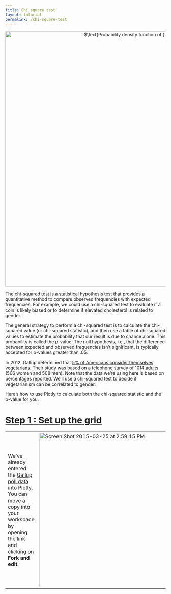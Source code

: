 ```yaml
---
title: Chi square test
layout: tutorial
permalink: /chi-square-test
---
```


<div>
    <a href="https://plot.ly/~jackp/4102/" target="_blank" title="$\text{Probability density function of } \chi^2_k$" style="display: block; text-align: center;"><img src="https://plot.ly/~jackp/4102.png" alt="$\text{Probability density function of } \chi^2_k$" style="max-width: 100%;width: 800px;"  width="800" onerror="this.onerror=null;this.src='https://plot.ly/404.png';" /></a>
    <script data-plotly="jackp:4102" src="https://plot.ly/embed.js" async></script>
</div>

<p>The chi-squared test is a statistical hypothesis test that provides a quantitative method to compare observed frequencies with expected frequencies. For example, we could use a chi-squared test to evaluate if a coin is likely biased or to determine if elevated cholesterol is related to gender.</p>

<p>The general strategy to perform a chi-squared test is to calculate the chi-squared value (or chi-squared statistic), and then use a table of chi-squared values to estimate the probability that our result is due to chance alone. This probability is called the p-value. The null hypothesis, i.e., that the difference between expected and observed frequencies isn’t significant, is typically accepted for p-values greater than .05.</p>

<p>In 2012, Gallup determined that <a href="http://www.gallup.com/poll/156215/consider-themselves-vegetarians.aspx">5% of Americans consider themselves vegetarians</a>. Their study was based on a telephone survey of 1014 adults (506 women and 508 men). Note that the data we’re using here is based on percentages reported. We’ll use a chi-squared test to decide if vegetarianism can be correlated to gender.</p>

<p>Here’s how to use Plotly to calculate both the chi-squared statistic and the p-value for you.</p>

<h1 id="step-1-:-set-up-the-grid"><a href="#step-1-:-set-up-the-grid">Step 1 : Set up the grid</a></h1>

<table>
<tbody>
<tr>
<td>We’ve already entered the <a href="https://plot.ly/~mariahh/976">Gallup poll data into Plotly</a>. You can move a copy into your workspace by opening the link and clicking on <strong>Fork and edit</strong>.</td>
<td><a href="http://plot.ly/online-graphing/wp-content/uploads/2015/03/Screen-Shot-2015-03-25-at-2.59.15-PM.png"><img class="aligncenter" src="https://plot.ly/online-graphing/wp-content/uploads/2015/03/Screen-Shot-2015-03-25-at-2.59.15-PM.png" alt="Screen Shot 2015-03-25 at 2.59.15 PM" width="806" height="485"></a></td>
</tr>
</tbody>
</table>


